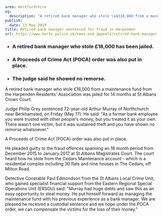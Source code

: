 ```yaml
area: Hertfordshire
og:
  description: "A retired bank manager who stole \xA318,000 from a maintenance fund from the Harpenden Residents\u2019 Association was jailed for 14 months at St Albans Crown Court."
publish:
  date: 23 May 2019
title: Retired bank manager sentenced for fraud in Harpenden
url: https://www.herts.police.uk/news-and-appeals/retired-bank-manager-sentenced-for-fraud-in-harpenden-0264f
```

* ### A retired bank manager who stole £18,000 has been jailed.

 * ### A Proceeds of Crime Act (POCA) order was also put in place.

 * ### The judge said he showed no remorse.

A retired bank manager who stole £18,000 from a maintenance fund from the Harpenden Residents' Association was jailed for 14 months at St Albans Crown Court.

Judge Philip Grey sentenced 72-year-old Arthur Murray of Northchurch near Berkhamsted, on Friday (May 17). He said: "As a former bank employee you were trusted with other people's money, but you treated it as your own. There wasn't one victim, but it was sustained theft and you have shown no remorse whatsoever."

A Proceeds of Crime Act (POCA) order was also put in place.

He pleaded guilty to the fraud offences spanning an 18 month period from December 2015 to January 2017 at St Albans Magistrates Court. The court heard how he stole from the Cedars Maintenance account - which is a residential complex including 30 flats and nine houses in The Cedars, off Milton Road.

Detective Constable Paul Edmondson from the St Albans Local Crime Unit, who gained specialist financial support from the Eastern Regional Special Operations Unit (ERSOU) said: "Murray had huge debts and saw this as an easy opportunity to steal money. He put himself forward as managing the maintenance fund with his previous experience as a bank manager. We are pleased he received a custodial sentence and we hope under the POCA order, we can compensate the victims for the loss of their money."
